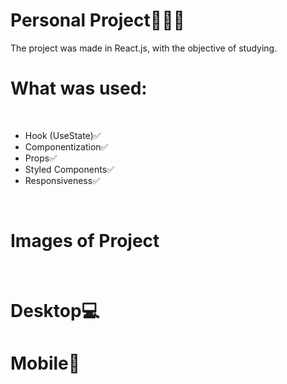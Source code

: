 # Personal Project👨🏽‍💻
The project was made in React.js, with the objective of studying.<br/>

# What was used: 
<br/>
<ul>
    <li>Hook (UseState)✅</li>
    <li>Componentization✅</li>
    <li>Props✅</li>
    <li>Styled Components✅</li>
    <li>Responsiveness✅</li>
</ul>
<br/>

# Images of Project
<br />
<h1>Desktop💻</h1>
<h1>Mobile📱</h1>








